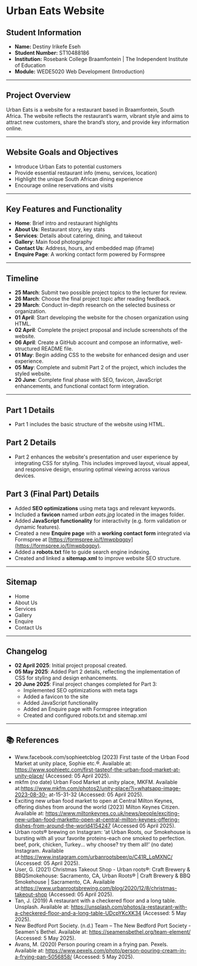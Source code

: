# Urban Eats Website

## Student Information
- **Name:** Destiny Irikefe Eseh
- **Student Number:** ST10488186
- **Institution:** Rosebank College Braamfontein | The Independent Institute of Education
- **Module:** WEDE5020 Web Development (Introduction)

---

## Project Overview
Urban Eats is a website for a restaurant based in Braamfontein, South Africa. The website reflects the restaurant’s warm, vibrant style and aims to attract new customers, share the brand’s story, and provide key information online.

---

## Website Goals and Objectives
- Introduce Urban Eats to potential customers
- Provide essential restaurant info (menu, services, location)
- Highlight the unique South African dining experience
- Encourage online reservations and visits

---

## Key Features and Functionality
- **Home**: Brief intro and restaurant highlights
- **About Us**: Restaurant story, key stats
- **Services**: Details about catering, dining, and takeout
- **Gallery**: Main food photography
- **Contact Us**: Address, hours, and embedded map (iframe)
- **Enquire Page**: A working contact form powered by Formspree

---

## Timeline
- **25 March**: Submit two possible project topics to the lecturer for review.
- **26 March**: Choose the final project topic after reading feedback.
- **29 March**: Conduct in-depth research on the selected business or organization.
- **01 April**: Start developing the website for the chosen organization using HTML.
- **02 April**: Complete the project proposal and include screenshots of the website.
- **06 April**: Create a GitHub account and compose an informative, well-structured README file.
- **01 May**: Begin adding CSS to the website for enhanced design and user experience.
- **05 May**: Complete and submit Part 2 of the project, which includes the styled website.
- **20 June**: Complete final phase with SEO, favicon, JavaScript enhancements, and functional contact form integration.

---

## Part 1 Details
- Part 1 includes the basic structure of the website using HTML.

## Part 2 Details
- Part 2 enhances the website's presentation and user experience by integrating CSS for styling. This includes improved layout, visual appeal, and responsive design, ensuring optimal viewing across various devices.

## Part 3 (Final Part) Details
- Added **SEO optimizations** using meta tags and relevant keywords.
- Included a **favicon** named *urban eats.jpg* located in the images folder.
- Added **JavaScript functionality** for interactivity (e.g. form validation or dynamic features).
- Created a new **Enquire page** with a **working contact form** integrated via Formspree at [https://formspree.io/f/mwpbqgpy](https://formspree.io/f/mwpbqgpy).
- Added a **robots.txt** file to guide search engine indexing.
- Created and linked a **sitemap.xml** to improve website SEO structure.

---

## Sitemap
- Home
- About Us
- Services
- Gallery
- Enquire
- Contact Us

---

## Changelog
- **02 April 2025**: Initial project proposal created.
- **05 May 2025**: Added Part 2 details, reflecting the implementation of CSS for styling and design enhancements.
- **20 June 2025**: Final project changes completed for Part 3:
  - Implemented SEO optimizations with meta tags
  - Added a favicon to the site
  - Added JavaScript functionality
  - Added an Enquire page with Formspree integration
  - Created and configured robots.txt and sitemap.xml

---

## 📚 References
- Www.facebook.com/sophieetcblog (2023) First taste of the Urban Food Market
at unity place, Sophie etc.®. Available at: https://www.sophieetc.com/first-tasteof-the-urban-food-market-at-unity-place/ (Accessed: 05 April 2025).
- mkfm (no date) Urban Food Market at unity place, MKFM. Available at:https://www.mkfm.com/photos2/unity-place/?i=whatsapp-image-2023-08-30-
at-15-31-32 (Accessed: 05 April 2025).
- Exciting new urban food market to open at Central Milton Keynes, offering dishes
from around the world (2023) Milton Keynes Citizen. Available at:
https://www.miltonkeynes.co.uk/news/people/exciting-new-urban-food-marketto-open-at-central-milton-keynes-offering-dishes-from-around-the-world4154247 (Accessed 05 April 2025).
- Urban roots® brewing on Instagram: ‘at Urban Roots, our Smokehouse is bursting with all your favorite proteins-each one smoked to perfection. beef, pork,
chicken, Turkey... why choose? try them all!’ (no date) Instagram. Available at:https://www.instagram.com/urbanrootsbeer/p/C41R_LqMXNC/ (Accessed: 05 April 2025).
- User, G. (2021) Christmas Takeout Shop - Urban roots®: Craft Brewery & BBQSmokehouse: Sacramento, CA, Urban Roots® | Craft Brewery & BBQ Smokehouse | Sacramento, CA. Available at:https://www.urbanrootsbrewing.com/blog/2020/12/8/christmas-takeout-shop (Accessed: 05 April 2025).
- Tan, J. (2019) A restaurant with a checkered floor and a long table. Unsplash. Available at: https://unsplash.com/photos/a-restaurant-with-a-checkered-floor-and-a-long-table-UDcpYKcXK34 (Accessed: 5 May 2025).
- New Bedford Port Society. (n.d.) Team – The New Bedford Port Society - Seamen's Bethel. Available at: https://seamensbethel.org/team-element/ (Accessed: 5 May 2025).
- Avans, M. (2020) Person pouring cream in a frying pan. Pexels. Available at: https://www.pexels.com/photo/person-pouring-cream-in-a-frying-pan-5056858/ (Accessed: 5 May 2025).
